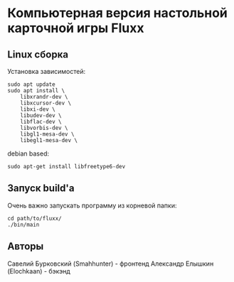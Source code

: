 # Компьютерная версия настольной карточной игры Fluxx

## Linux сборка
Установка зависимостей:
```
sudo apt update
sudo apt install \
    libxrandr-dev \
    libxcursor-dev \
    libxi-dev \
    libudev-dev \
    libflac-dev \
    libvorbis-dev \
    libgl1-mesa-dev \
    libegl1-mesa-dev \
```
debian based:
```
sudo apt-get install libfreetype6-dev
```

## Запуск build'а
Очень важно запускать программу из корневой папки:
```
cd path/to/fluxx/
./bin/main
```

## Авторы
Савелий Бурковский (Smahhunter) - фронтенд
Александр Елышкин (Elochkaan) - бэкэнд